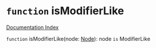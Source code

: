 # `function` isModifierLike

[Documentation Index](../README.md)

`function` isModifierLike(node: [Node](../interface.Node/README.md)): node `is` ModifierLike